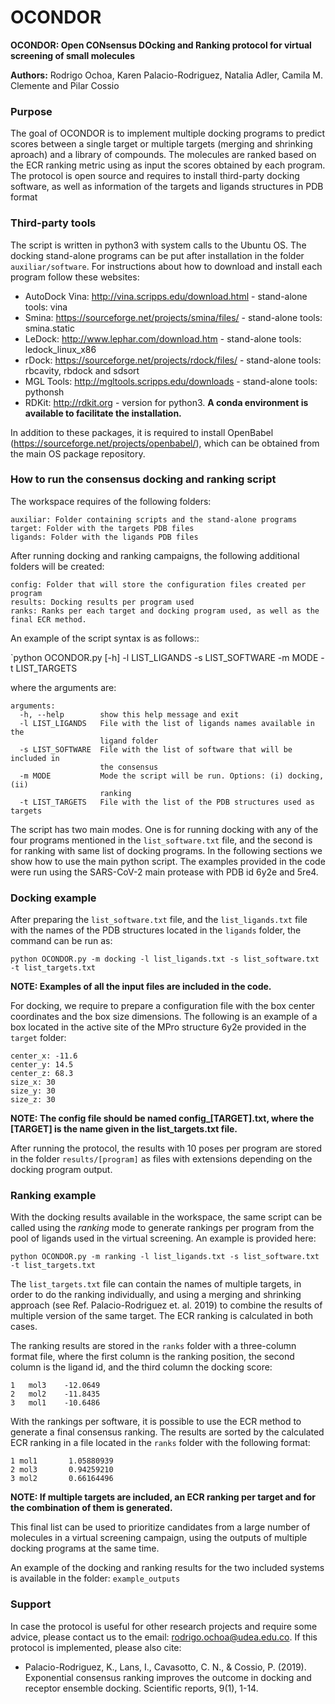 # OCONDOR

**OCONDOR: Open CONsensus DOcking and Ranking protocol for virtual screening of small molecules**

**Authors:** Rodrigo Ochoa, Karen Palacio-Rodriguez, Natalia Adler, Camila M. Clemente and Pilar Cossio

### Purpose

The goal of OCONDOR is to implement multiple docking programs to predict scores between a single target or multiple targets (merging and shrinking aproach) and a library of compounds. The molecules are ranked based on the ECR ranking metric using as input the scores obtained by each program. The protocol is open source and requires to install third-party docking software, as well as information of the targets and ligands structures in PDB format

### Third-party tools

The script is written in python3 with system calls to the Ubuntu OS. The docking stand-alone programs can be put after installation in the folder `auxiliar/software`. For instructions about how to download and install each program follow these websites:

- AutoDock Vina: http://vina.scripps.edu/download.html - stand-alone tools: vina
- Smina: https://sourceforge.net/projects/smina/files/ - stand-alone tools: smina.static
- LeDock: http://www.lephar.com/download.htm - stand-alone tools: ledock_linux_x86
- rDock: https://sourceforge.net/projects/rdock/files/ - stand-alone tools: rbcavity, rbdock and sdsort
- MGL Tools: http://mgltools.scripps.edu/downloads - stand-alone tools: pythonsh
- RDKit: http://rdkit.org - version for python3. **A conda environment is available to facilitate the installation.**

In addition to these packages, it is required to install OpenBabel (https://sourceforge.net/projects/openbabel/), which can be obtained from the main OS package repository.

### How to run the consensus docking and ranking script

The workspace requires of the following folders:

```
auxiliar: Folder containing scripts and the stand-alone programs
target: Folder with the targets PDB files
ligands: Folder with the ligands PDB files
```

After running docking and ranking campaigns, the following additional folders will be created:

```
config: Folder that will store the configuration files created per program
results: Docking results per program used
ranks: Ranks per each target and docking program used, as well as the final ECR method.
```

An example of the script syntax is as follows::

`python OCONDOR.py [-h] -l LIST_LIGANDS -s LIST_SOFTWARE -m MODE -t LIST_TARGETS 
                                       
where the arguments are:

```
arguments:
  -h, --help        show this help message and exit
  -l LIST_LIGANDS   File with the list of ligands names available in the
                    ligand folder
  -s LIST_SOFTWARE  File with the list of software that will be included in
                    the consensus
  -m MODE           Mode the script will be run. Options: (i) docking, (ii)
                    ranking
  -t LIST_TARGETS   File with the list of the PDB structures used as targets
 ```

The script has two main modes. One is for running docking with any of the four programs mentioned in the `list_software.txt` file, and the second is for ranking with same list of docking programs. In the following sections we show how to use the main python script. The examples provided in the code were run using the SARS-CoV-2 main protease with PDB id 6y2e and 5re4.

### Docking example

After preparing the `list_software.txt` file, and the `list_ligands.txt` file with the names of the PDB structures located in the `ligands` folder, the command can be run as:

```
python OCONDOR.py -m docking -l list_ligands.txt -s list_software.txt -t list_targets.txt
```
**NOTE: Examples of all the input files are included in the code.**

For docking, we require to prepare a configuration file with the box center coordinates and the box size dimensions. The following is an example of a box located in the active site of the MPro structure 6y2e provided in the `target` folder:

```
center_x: -11.6
center_y: 14.5
center_z: 68.3
size_x: 30
size_y: 30
size_z: 30
```
**NOTE: The config file should be named config_[TARGET].txt, where the [TARGET] is the name given in the list_targets.txt file.**

After running the protocol, the results with 10 poses per program are stored in the folder `results/[program]` as files with extensions depending on the docking program output.

### Ranking example

With the docking results available in the workspace, the same script can be called using the *ranking* mode to generate rankings per program from the pool of ligands used in the virtual screening. An example is provided here:

```
python OCONDOR.py -m ranking -l list_ligands.txt -s list_software.txt -t list_targets.txt
```

The `list_targets.txt` file can contain the names of multiple targets, in order to do the ranking individually, and using a merging and shrinking approach (see Ref. Palacio-Rodriguez et. al. 2019) to combine the results of multiple version of the same target. The ECR ranking is calculated in both cases.

The ranking results are stored in the `ranks` folder with a three-column format file, where the first column is the ranking position, the second column is the ligand id, and the third column the docking score:

```
1	mol3	-12.0649
2	mol2	-11.8435
3	mol1	-10.6486
```

With the rankings per software, it is possible to use the ECR method to generate a final consensus ranking. The results are sorted by the calculated ECR ranking in a file located in the `ranks` folder with the following format:

```
1 mol1       1.05880939
2 mol3       0.94259210
3 mol2       0.66164496
```

**NOTE: If multiple targets are included, an ECR ranking per target and for the combination of them is generated.**

This final list can be used to prioritize candidates from a large number of molecules in a virtual screening campaign, using the outputs of multiple docking programs at the same time.

An example of the docking and ranking results for the two included systems is available in the folder: `example_outputs`

### Support

In case the protocol is useful for other research projects and require some advice, please contact us to the email: rodrigo.ochoa@udea.edu.co. If this protocol is implemented, please also cite: 

- Palacio-Rodriguez, K., Lans, I., Cavasotto, C. N., & Cossio, P. (2019). Exponential consensus ranking improves the outcome in docking and receptor ensemble docking. Scientific reports, 9(1), 1-14.

